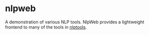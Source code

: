 nlpweb
======

A demonstration of various NLP tools.  NlpWeb provides a lightweight frontend to many of the tools in [nlptools](github.com/knowitall/nlptools).
